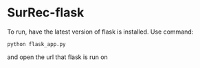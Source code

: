 # SurRec-flask
To run, have the latest version of flask is installed. Use command:
```
python flask_app.py
```
and open the url that flask is run on
